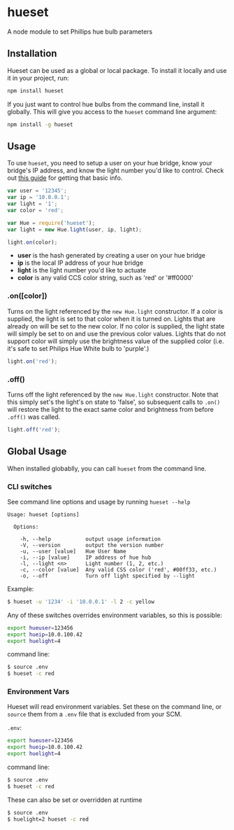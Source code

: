 # hueset

A node module to set Phillips hue bulb parameters

## Installation

Hueset can be used as a global or local package. To install it locally and use it in your project, run:

```bash
npm install hueset
```

If you just want to control hue bulbs from the command line, install it globally. This will give you access to the `hueset` command line argument:

```bash
npm install -g hueset
```

## Usage

To use `hueset`, you need to setup a user on your hue bridge, know your bridge's IP address, and know the light number you'd like to control. Check out [this guide](http://www.developers.meethue.com/documentation/getting-started) for getting that basic info.

```javascript
var user = '12345';
var ip = '10.0.0.1';
var light = '1';
var color = 'red';

var Hue = require('hueset');
var light = new Hue.light(user, ip, light);

light.on(color);
```

* **user** is the hash generated by creating a user on your hue bridge
* **ip** is the local IP address of your hue bridge
* **light** is the light number you'd like to actuate
* **color** is any valid CCS color string, such as 'red' or '#ff0000'

### .on([color])

Turns on the light referenced by the `new Hue.light` constructor. If a color is supplied, the light is set to that color when it is turned on. Lights that are already on will be set to the new color. If no color is supplied, the light state will simply be set to on and use the previous color values. Lights that do not support color will simply use the brightness value of the supplied color (i.e. it's safe to set Philips Hue White bulb to 'purple'.)

```javascript
light.on('red');
```

### .off()

Turns off the light referenced by the `new Hue.light` constructor. Note that this simply set's the light's on state to 'false', so subsequent calls to `.on()` will restore the light to the exact same color and brightness from before `.off()` was called.

```javascript
light.off('red');
```

## Global Usage

When installed globablly, you can call `hueset` from the command line.

### CLI switches

See command line options and usage by running `hueset --help`

```
Usage: hueset [options]

  Options:

    -h, --help           output usage information
    -V, --version        output the version number
    -u, --user [value]   Hue User Name
    -i, --ip [value]     IP address of hue hub
    -l, --light <n>      Light number (1, 2, etc.)
    -c, --color [value]  Any valid CSS color ('red', #00ff33, etc.)
    -o, --off            Turn off light specified by --light
```

Example:

```bash
$ hueset -u '1234' -i '10.0.0.1' -l 2 -c yellow
```

Any of these switches overrides environment variables, so this is possible:

```bash
export hueuser=123456
export hueip=10.0.100.42
export huelight=4
```

command line:

```bash
$ source .env
$ hueset -c red
```

### Environment Vars

Hueset will read environment variables. Set these on the command line, or `source` them from a `.env` file that is excluded from your SCM.

`.env`:

```bash
export hueuser=123456
export hueip=10.0.100.42
export huelight=4
```

command line:

```bash
$ source .env
$ hueset -c red
```

These can also be set or overridden at runtime

```bash
$ source .env
$ huelight=2 hueset -c red
```
